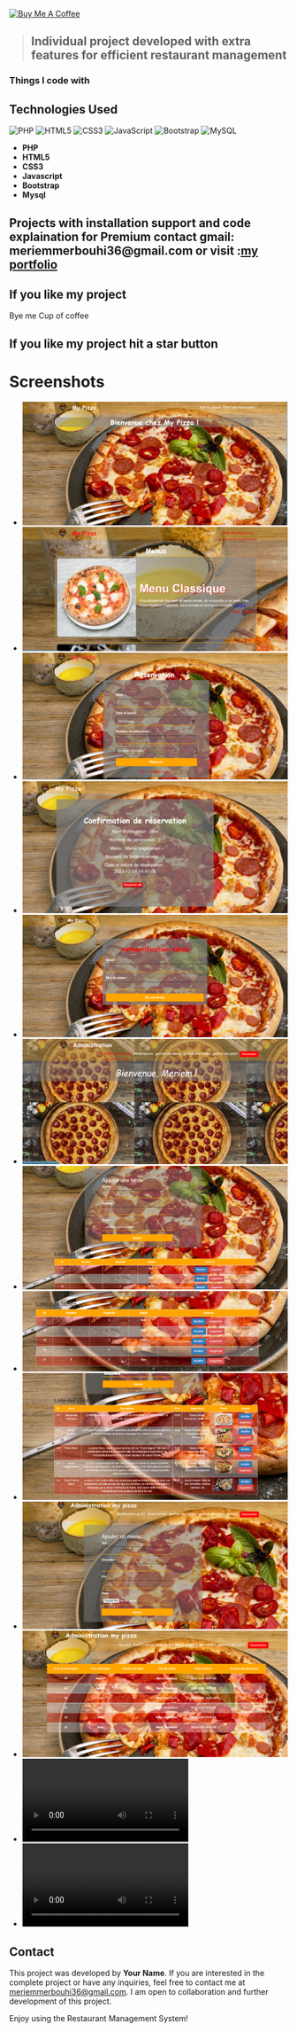 

<a href="https://www.buymeacoffee.com/puneethreddyhc" target="_blank"><img src="https://cdn.buymeacoffee.com/buttons/v2/default-yellow.png" alt="Buy Me A Coffee" width="195" height="55"></a>

>## Individual project developed with extra features for efficient restaurant management

<h3>Things I code with</h3>
<p class="video-container">
        <h2>Technologies Used</h2>
        <img src="https://img.shields.io/badge/PHP-777BB4?style=flat-square&logo=php&logoColor=white" alt="PHP">
        <img src="https://img.shields.io/badge/HTML5-E34F26?style=flat-square&logo=html5&logoColor=white" alt="HTML5">
        <img src="https://img.shields.io/badge/CSS3-1572B6?style=flat-square&logo=css3&logoColor=white" alt="CSS3">
        <img src="https://img.shields.io/badge/JavaScript-F7DF1E?style=flat-square&logo=javascript&logoColor=black" alt="JavaScript">
        <img src="https://img.shields.io/badge/Bootstrap-563D7C?style=flat-square&logo=bootstrap&logoColor=white" alt="Bootstrap">
        <img src="https://img.shields.io/badge/MySQL-4479A1?style=flat-square&logo=mysql&logoColor=white" alt="MySQL">
    </p>

<ul>
	<li><b>PHP</b></li>
	<li><b>HTML5</b></li>
	<li><b>CSS3</b></li>
	<li><b>Javascript</b></li>
	<li><b>Bootstrap</b></li>
	<li><b>Mysql</b></li>
</ul>
<h2> Projects with installation support and code explaination for Premium contact
 gmail: meriemmerbouhi36@gmail.com or visit :<a href="https://meryportfolio.vercel.app/">my portfolio</a></h2>



## If you like my project 
Bye me Cup of coffee


##  If you like my project hit a star button

# Screenshots
- ![homePizza.png](https://github.com/MeriemMerbouhi/restaurant/blob/main/pizza/homePizza.png)
- ![MenuPizza](https://github.com/MeriemMerbouhi/restaurant/blob/main/pizza/MenuPizza.png)
- ![pageDeReservation.png](https://github.com/MeriemMerbouhi/restaurant/blob/main/pizza/pageDeReservation.png)
- ![ConfirmationDeReservation](https://github.com/MeriemMerbouhi/restaurant/blob/main/pizza/ConfirmationDeReservation.png)
- ![loginAdmin.png](https://github.com/MeriemMerbouhi/restaurant/blob/main/pizza/loginAdmin.png)
- ![HomeAdmin](https://github.com/MeriemMerbouhi/restaurant/blob/main/pizza/HomeAdmin.png)
- ![GestionDesTables](https://github.com/MeriemMerbouhi/restaurant/blob/main/pizza/GestionDesTables.png)
- ![TableDeTable](https://github.com/MeriemMerbouhi/restaurant/blob/main/pizza/TableDeTable.png)
- ![TableDesPlat](https://github.com/MeriemMerbouhi/restaurant/blob/main/pizza/TableDesPlat.png)
- ![modificationMenu.png](https://github.com/MeriemMerbouhi/restaurant/blob/main/pizza/modificationMenu.png)
- ![Reservation](https://github.com/MeriemMerbouhi/restaurant/blob/main/pizza/Reservation.png)
- ![coteClient.mp4](https://github.com/MeriemMerbouhi/restaurant/blob/main/pizza/coteClient.mp4)
- ![coteeAdministration.mp4](https://github.com/MeriemMerbouhi/restaurant/blob/main/pizza/coteeAdministration.mp4)

## Contact
    
<p> This project was developed by <strong>Your Name</strong>. If you are interested in the complete project or have any inquiries, feel free to contact me at <a href="mailto:meriemmerbouhi36@gmail.com">meriemmerbouhi36@gmail.com</a>. I am open to collaboration and further development of this project.</p>

<p>Enjoy using the Restaurant Management System!</p>